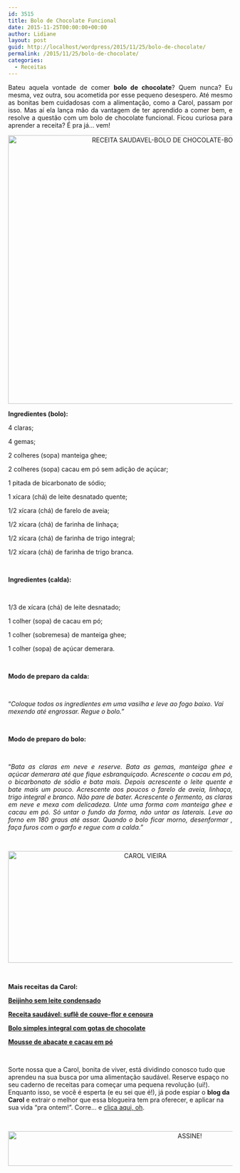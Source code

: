 ```yaml
---
id: 3515
title: Bolo de Chocolate Funcional
date: 2015-11-25T00:00:00+00:00
author: Lidiane
layout: post
guid: http://localhost/wordpress/2015/11/25/bolo-de-chocolate/
permalink: /2015/11/25/bolo-de-chocolate/
categories:
  - Receitas
---
```

<p align="justify">
  Bateu aquela vontade de comer <strong>bolo de chocolate</strong>? Quem nunca? Eu mesma, vez outra, sou acometida por esse pequeno desespero. Até mesmo as bonitas bem cuidadosas com a alimentação, como a Carol, passam por isso. Mas aí ela lança mão da vantagem de ter aprendido a comer bem, e resolve a questão com um bolo de chocolate funcional. Ficou curiosa para aprender a receita? É pra já… vem!
</p>

<p align="center">
  <a href="http://www.trololodemulher.com.br/blog/wp-content/uploads/2015/11/RECEITA-SAUDAVEL-BOLO-DE-CHOCOLATE-BOLO-FUNCIONAL2.jpg"><img class="alignnone size-full wp-image-11696" src="http://www.trololodemulher.com.br/blog/wp-content/uploads/2015/11/RECEITA-SAUDAVEL-BOLO-DE-CHOCOLATE-BOLO-FUNCIONAL2.jpg" alt="RECEITA SAUDAVEL-BOLO DE CHOCOLATE-BOLO FUNCIONAL[2]" width="800" height="603" /></a>
</p>

<p align="justify">
  <strong>Ingredientes (bolo):</strong>
</p>

4 claras;

4 gemas;

2 colheres (sopa) manteiga ghee;

2 colheres (sopa) cacau em pó sem adição de açúcar;

1 pitada de bicarbonato de sódio;

1 xícara (chá) de leite desnatado quente;

1/2 xícara (chá) de farelo de aveia;

1/2 xícara (chá) de farinha de linhaça;

1/2 xícara (chá) de farinha de trigo integral;

1/2 xícara (chá) de farinha de trigo branca.

&nbsp;

**Ingredientes (calda):**

&nbsp;

1/3 de xícara (chá) de leite desnatado;

1 colher (sopa) de cacau em pó;

1 colher (sobremesa) de manteiga ghee;

1 colher (sopa) de açúcar demerara.

&nbsp;

**Modo de preparo da calda:**

&nbsp;

“_Coloque todos os ingredientes em uma vasilha e leve ao fogo baixo. Vai mexendo até engrossar. Regue o bolo.”_

&nbsp;

**Modo de preparo do bolo:**

&nbsp;

<p style="text-align: justify;">
  “<em>Bata as claras em neve e reserve. Bata as gemas, manteiga ghee e açúcar demerara até que fique esbranquiçado. Acrescente o cacau em pó, o bicarbonato de sódio e bata mais. Depois acrescente o leite quente e bate mais um pouco. Acrescente aos poucos o farelo de aveia, linhaça, trigo integral e branco. Não pare de bater. Acrescente o fermento, as claras em neve e mexa com delicadeza. Unte uma forma com manteiga ghee e cacau em pó. Só untar o fundo da forma, não untar as laterais. Leve ao forno em 180 graus até assar. Quando o bolo ficar morno, desenformar , faça furos com o garfo e regue com a calda.”</em>
</p>

&nbsp;

<p align="center">
  <a href="http://www.trololodemulher.com.br/blog/wp-content/uploads/2014/07/CAROL-VIEIRA.png"><img class="alignnone size-full wp-image-10204" src="http://www.trololodemulher.com.br/blog/wp-content/uploads/2014/07/CAROL-VIEIRA.png" alt="CAROL VIEIRA" width="600" height="251" /></a>
</p>

&nbsp;

**Mais receitas da Carol:**

<a href="http://www.trololodemulher.com.br/2015/11/11/beijinho-sem-leite-condensado/" target="_blank"><strong>Beijinho sem leite condensado</strong></a>

<a href="http://www.trololodemulher.com.br/2015/10/28/receita-saudavel-2/" target="_blank"><strong>Receita saudável: suflê de couve-flor e cenoura</strong></a>

<a href="http://www.belezacorpoecia.com/bolo-simples-integral/" target="_blank"><strong>Bolo simples integral com gotas de chocolate</strong></a>

<a href="http://www.belezacorpoecia.com/mousse-abacate-cacau-em-po/" target="_blank"><strong>Mousse de abacate e cacau em pó</strong></a>

&nbsp;

Sorte nossa que a Carol, bonita de viver, está dividindo conosco tudo que aprendeu na sua busca por uma alimentação saudável. Reserve espaço no seu caderno de receitas para começar uma pequena revolução (ui!). Enquanto isso, se você é esperta (e eu sei que é!), já pode espiar o **blog da Carol** e extrair o melhor que essa blogueira tem pra oferecer, e aplicar na sua vida “pra ontem!”. Corre… e <a href="http://mundocarolvieira.blogspot.com.br/" target="_blank">clica aqui, oh</a>.

&nbsp;

<p align="center">
  <a href="http://feedburner.google.com/fb/a/mailverify?uri=blogBichaFemea&loc=en_US" target="_blank"><img class="alignnone size-full wp-image-10439" src="http://www.trololodemulher.com.br/blog/wp-content/uploads/2014/09/ASSINE.png" alt="ASSINE!" width="800" height="78" /></a>
</p>

&nbsp;

&nbsp;